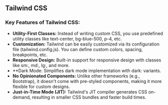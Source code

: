 ## Tailwind CSS
### Key Features of Tailwind CSS:
- **Utility-First Classes:** Instead of writing custom CSS, you use predefined utility classes like text-center, bg-blue-500, p-4, etc.
- **Customization:** Tailwind can be easily customized via its configuration file (tailwind.config.js). You can define custom colors, spacing, breakpoints, etc.
- **Responsive Design:** Built-in support for responsive design with classes like sm:, md:, lg:, and more.
- **Dark Mode: Simplifies dark mode implementation with dark: variants.
- **No Opinionated Components:** Unlike other frameworks (e.g., Bootstrap), it doesn't come with pre-styled components, making it more flexible for custom designs.
- **Just-in-Time Mode (JIT):** Tailwind's JIT compiler generates CSS on-demand, resulting in smaller CSS bundles and faster build times.
